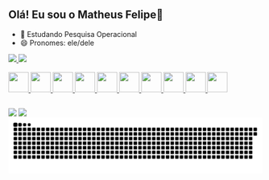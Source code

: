## Olá! Eu sou o Matheus Felipe👋

- 🌱 Estudando Pesquisa Operacional
- 😄 Pronomes: ele/dele

<div>
  <a href="https://github.com/MatheusFelipeLS">
  <img height="180em" src="https://github-readme-stats.vercel.app/api?username=MatheusFelipeLS&show_icons=true&theme=tokyonight&count_private=true"/>
  <img height="180em" src="https://github-readme-stats.vercel.app/api/top-langs/?username=MatheusFelipeLS&layout=compact&langs_count=16&theme=tokyonight"/>
</div>
<!-- include_all_commits=false& -->

<div style="display: inline_block"><br>
  <img width=40px height=40px src="https://cdn.jsdelivr.net/gh/devicons/devicon@latest/icons/c/c-original.svg" />        
  <img width=40px height=40px src="https://cdn.jsdelivr.net/gh/devicons/devicon@latest/icons/cplusplus/cplusplus-original.svg" />
  <img width=40px height=40px src="https://cdn.jsdelivr.net/gh/devicons/devicon@latest/icons/python/python-original.svg" />
  <img width=40px height=40px src="https://cdn.jsdelivr.net/gh/devicons/devicon@latest/icons/javascript/javascript-original.svg" />
  <img width=40px height=40px src="https://cdn.jsdelivr.net/gh/devicons/devicon@latest/icons/html5/html5-original.svg" />
  <img width=40px height=40px src="https://cdn.jsdelivr.net/gh/devicons/devicon@latest/icons/css3/css3-original.svg" />
  <img width=40px height=40px src="https://cdn.jsdelivr.net/gh/devicons/devicon@latest/icons/linux/linux-original.svg" />
  <img width=40px height=40px src="https://cdn.jsdelivr.net/gh/devicons/devicon@latest/icons/opencv/opencv-original.svg" />
  <img width=40px height=40px src="https://cdn.jsdelivr.net/gh/devicons/devicon@latest/icons/matplotlib/matplotlib-original.svg" />   
  <img width=40px height=40px src="https://cdn.jsdelivr.net/gh/devicons/devicon@latest/icons/pandas/pandas-original.svg" />
</div>

##
  
<div>
  <a href="https://www.linkedin.com/in/matheus-felipe-lima-santos-7b7b08254/" target="_blank"><img src="https://img.shields.io/badge/LinkedIn-0077B5?style=for-the-badge&logo=linkedin&logoColor=white" target="_blanck"></a>
  <a href="mailto:mathfelpessoal@gmail.com" target="_blank"><img src="https://img.shields.io/badge/Gmail-D14836?style=for-the-badge&logo=gmail&logoColor=white" target="_blanck"></a>
</div>

<picture>
  <source media="(prefers-color-scheme: dark)" srcset="https://raw.githubusercontent.com/MatheusFelipeLS/MatheusFelipeLS/output/github-contribution-grid-snake-dark.svg">
  <source media="(prefers-color-scheme: light)" srcset="https://raw.githubusercontent.com/MatheusFelipeLS/MatheusFelipeLS/output/github-contribution-grid-snake.svg">
  <img alt="github contribution grid snake animation" src="https://raw.githubusercontent.com/MatheusFelipeLS/MatheusFelipeLS/output/github-contribution-grid-snake.svg">
</picture>
